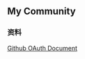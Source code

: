 ## My Community

### 资料
[Github OAuth Document](https://developer.github.com/apps/building-oauth-apps/creating-an-oauth-app/)
